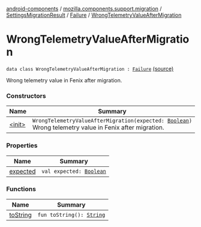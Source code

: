 [android-components](../../../../index.md) / [mozilla.components.support.migration](../../../index.md) / [SettingsMigrationResult](../../index.md) / [Failure](../index.md) / [WrongTelemetryValueAfterMigration](./index.md)

# WrongTelemetryValueAfterMigration

`data class WrongTelemetryValueAfterMigration : `[`Failure`](../index.md) [(source)](https://github.com/mozilla-mobile/android-components/blob/master/components/support/migration/src/main/java/mozilla/components/support/migration/FennecSettingsMigrator.kt#L147)

Wrong telemetry value in Fenix after migration.

### Constructors

| Name | Summary |
|---|---|
| [&lt;init&gt;](-init-.md) | `WrongTelemetryValueAfterMigration(expected: `[`Boolean`](https://kotlinlang.org/api/latest/jvm/stdlib/kotlin/-boolean/index.html)`)`<br>Wrong telemetry value in Fenix after migration. |

### Properties

| Name | Summary |
|---|---|
| [expected](expected.md) | `val expected: `[`Boolean`](https://kotlinlang.org/api/latest/jvm/stdlib/kotlin/-boolean/index.html) |

### Functions

| Name | Summary |
|---|---|
| [toString](to-string.md) | `fun toString(): `[`String`](https://kotlinlang.org/api/latest/jvm/stdlib/kotlin/-string/index.html) |
